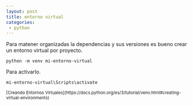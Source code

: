 ```yaml
---
layout: post
title: entorno virtual
categories:
 - python
---
```


Para matener organizadas la dependencias y sus versiones es bueno crear un entorno virtual por proyecto.

`python -m venv mi-entorno-virtual`

Para activarlo.

`mi-entorno-virtual\Scripts\activate`

<small>
[Creando Entornos Virtuales](https://docs.python.org/es/3/tutorial/venv.html#creating-virtual-environments)
</small>